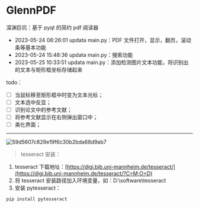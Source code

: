 # GlennPDF
深渊巨坑：基于 pyqt 的简约 pdf 阅读器

* 2023-05-24 08:26:01 updata main.py：PDF 文件打开，显示，翻页，滚动条等基本功能
* 2023-05-24 15:48:36 updata main.py：搜索功能
* 2023-05-25 10:33:51 updata main.py：添加检测图片文本功能，将识别出的文本与矩形框坐标存储起来

todo：

- [ ] 当鼠标移至矩形框中时变为文本光标；
- [ ] 文本选中反显；
- [ ] 识别论文中的参考文献；
- [ ] 将参考文献显示在右侧弹出窗口中；
- [ ] 美化界面；

---
![59d5607c829e19f6c30b2bda68d9ab7](https://github.com/chenluda/GlennPDF/assets/45784833/c38961c8-2298-4035-8739-4c8e4a4a5d83)

> tesseract 安装：
1. tesseract 下载地址：[https://digi.bib.uni-mannheim.de/tesseract/](https://digi.bib.uni-mannheim.de/tesseract/?C=M;O=D)
2. 将 tesseract 安装路径加入环境变量，如：D:\software\tesseract
3. 安装 pytesseract：
```
pip install pytesseract
```
